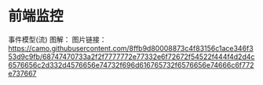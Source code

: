# 前端监控
事件模型(流) 图解：
    图片链接：https://camo.githubusercontent.com/8ffb9d80008873c4f83156c1ace346f353d9c9fb/68747470733a2f2f7777772e77332e6f72672f54522f444f4d2d4c6576656c2d332d4576656e74732f696d616765732f6576656e74666c6f772e737667